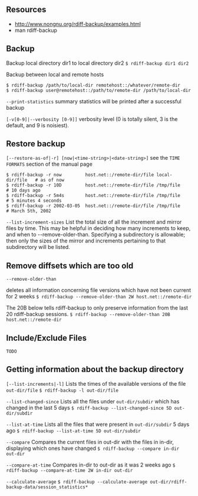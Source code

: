 ## Resources
* <http://www.nongnu.org/rdiff-backup/examples.html>
* man rdiff-backup



## Backup

Backup local directory dir1 to local directory dir2
`$ rdiff-backup dir1 dir2`

Backup between local and remote hosts
```
$ rdiff-backup /path/to/local-dir remotehost::/whatever/remote-dir
$ rdiff-backup user@remotehost::/path/to/remote-dir /path/to/local-dir
```

`--print-statistics`
    summary statistics will be printed after a successful backup

`[-v[0-9]|--verbosity [0-9]]`
    verbosity level (0 is totally silent, 3 is the  default,  and  9  is  noisiest).



## Restore backup

`[--restore-as-of|-r] [now|<time-string>|<date-string>]`
see the `TIME FORMATS` section of the manual page

```
$ rdiff-backup -r now         host.net::/remote-dir/file local-dir/file   # as of now
$ rdiff-backup -r 10D         host.net::/remote-dir/file /tmp/file        # 10 days ago
$ rdiff-backup -r 5m4s        host.net::/remote-dir/file /tmp/file        # 5 minutes 4 seconds
$ rdiff-backup -r 2002-03-05  host.net::/remote-dir/file /tmp/file        # March 5th, 2002
```

`--list-increment-sizes`
    List the total size of all the increment and mirror files by time.  This may be  helpful
    in  deciding how many increments to keep, and when to --remove-older-than.  Specifying a
    subdirectory is allowable; then only the sizes of the mirror and  increments  pertaining
    to that subdirectory will be listed.



## Remove diffsets which are too old

`--remove-older-than`

deletes all information concerning file versions which have not been current for 2 weeks
`$ rdiff-backup --remove-older-than 2W host.net::/remote-dir`

The 20B below tells rdiff-backup to only preserve information from the last 20 rdiff-backup sessions.
`$ rdiff-backup --remove-older-than 20B host.net::/remote-dir`



## Include/Exclude Files

`TODO`



## Getting information about the backup directory

`[--list-increments|-l]`
Lists the times of the available versions of the file `out-dir/file`
`$ rdiff-backup -l out-dir/file`

`--list-changed-since`
Lists all the files under `out-dir/subdir` which has changed in the last 5 days
`$ rdiff-backup --list-changed-since 5D out-dir/subdir`

`--list-at-time`
Lists all the files that were present in `out-dir/subdir` 5 days ago
`$ rdiff-backup --list-at-time 5D out-dir/subdir`

`--compare`
Compares the current files in out-dir with the files in in-dir, displaying which ones have changed
`$ rdiff-backup --compare in-dir out-dir`

`--compare-at-time`
Compares in-dir to out-dir as it was 2 weeks ago
`$ rdiff-backup --compare-at-time 2W in-dir out-dir`

`--calculate-average`
`$ rdiff-backup --calculate-average out-dir/rdiff-backup-data/session_statistics*`
